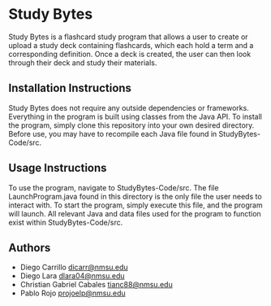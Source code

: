 # Study Bytes

Study Bytes is a flashcard study program that allows a user to create or upload a study deck containing flashcards, 
which each hold a term and a corresponding definition. Once a deck is created, the user can then look through 
their deck and study their materials. 

## Installation Instructions

Study Bytes does not require any outside dependencies or frameworks. Everything in the program
is built using classes from the Java API. To install the program, simply clone this 
repository into your own desired directory. Before use, you may have to recompile each Java file found in 
StudyBytes-Code/src.

## Usage Instructions

To use the program, navigate to StudyBytes-Code/src. The file LaunchProgram.java found in this
directory is the only file the user needs to interact with. To start the program, simply execute this
file, and the program will launch. All relevant Java and data files used for the program to function exist within
StudyBytes-Code/src.

## Authors

- Diego Carrillo <dicarr@nmsu.edu>
- Diego Lara <dlara04@nmsu.edu>
- Christian Gabriel Cabales <tianc88@nmsu.edu>
- Pablo Rojo <projoelp@nmsu.edu>

